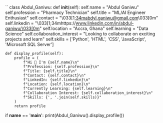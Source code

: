 ``
class Abdul_Ganiwu:
    def __init__(self):
        self.name = "Abdul Ganiwu"
        self.profession = "Pharmacy Technician"
        self.title = "ML/AI Engineer Enthusiast"
        self.contact = "\033[1;34mabdyl.ganiwu@gmail.com\033[0m"
        self.linkedin = "\033[1;34mhttps://www.linkedin.com/in/abdul-ganiwu/\033[0m"
        self.location = "Accra, Ghana"
        self.learning = "Data Science"
        self.collaboration_interest = "Looking to collaborate on exciting projects and learn"
        self.skills = ['Python', 'HTML', 'CSS', 'JavaScript', 'Microsoft SQL Server']

    def display_profile(self):
        profile = (
            f"Hi 👋 I'm {self.name}\n"
            f"Profession: {self.profession}\n"
            f"Title: {self.title}\n"
            f"Contact: {self.contact}\n"
            f"LinkedIn: {self.linkedin}\n"
            f"Location: {self.location}\n"
            f"Currently Learning: {self.learning}\n"
            f"Collaboration Interest: {self.collaboration_interest}\n"
            f"Skills: {', '.join(self.skills)}"
        )
        return profile

if __name__ == '__main__':
    print(Abdul_Ganiwu().display_profile())
